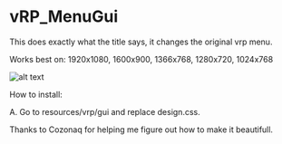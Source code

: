 # vRP_MenuGui

This does exactly what the title says, it changes the original vrp menu. 

Works best on: 1920x1080, 1600x900, 1366x768, 1280x720, 1024x768

![alt text](https://raw.githubusercontent.com/KilobaiD/FiveM-Scripts/master/vRP/vRP_gui/menu.png)

How to install:

A. Go to resources/vrp/gui and replace design.css.

Thanks to Cozonaq for helping me figure out how to make it beautifull.